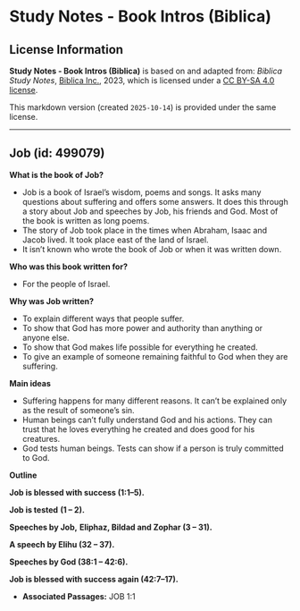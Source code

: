 # Study Notes - Book Intros (Biblica)

## License Information

**Study Notes - Book Intros (Biblica)** is based on and adapted from: _Biblica Study Notes_, [Biblica Inc.](https://www.biblica.com/), 2023, which is licensed under a [CC BY-SA 4.0 license](https://creativecommons.org/licenses/by-sa/4.0/legalcode.en).

This markdown version (created `2025-10-14`) is provided under the same license.



--------------------------------

## Job (id: 499079)

**What is the book of Job?**

* Job is a book of Israel’s wisdom, poems and songs. It asks many questions about suffering and offers some answers. It does this through a story about Job and speeches by Job, his friends and God. Most of the book is written as long poems.
* The story of Job took place in the times when Abraham, Isaac and Jacob lived. It took place east of the land of Israel.
* It isn’t known who wrote the book of Job or when it was written down.

**Who was this book written for?**

* For the people of Israel.

**Why was Job written?**

* To explain different ways that people suffer.
* To show that God has more power and authority than anything or anyone else.
* To show that God makes life possible for everything he created.
* To give an example of someone remaining faithful to God when they are suffering.

**Main ideas**

* Suffering happens for many different reasons. It can’t be explained only as the result of someone’s sin.
* Human beings can’t fully understand God and his actions. They can trust that he loves everything he created and does good for his creatures.
* God tests human beings. Tests can show if a person is truly committed to God.

**Outline**

**Job is blessed with success (1:1–5\).**

**Job is tested** **(1 – 2\).**

**Speeches by Job,** **Eliphaz, Bildad and Zophar (3 – 31\).**

**A speech by Elihu (32 – 37\).**

**Speeches by God (38:1 – 42:6\).**

**Job is blessed with success again (42:7–17\).**

* **Associated Passages:** JOB 1:1

